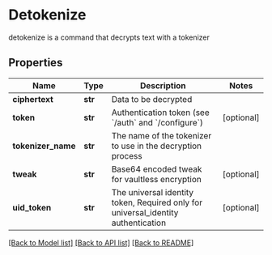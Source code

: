 # Detokenize

detokenize is a command that decrypts text with a tokenizer
## Properties
Name | Type | Description | Notes
------------ | ------------- | ------------- | -------------
**ciphertext** | **str** | Data to be decrypted | 
**token** | **str** | Authentication token (see &#x60;/auth&#x60; and &#x60;/configure&#x60;) | [optional] 
**tokenizer_name** | **str** | The name of the tokenizer to use in the decryption process | 
**tweak** | **str** | Base64 encoded tweak for vaultless encryption | [optional] 
**uid_token** | **str** | The universal identity token, Required only for universal_identity authentication | [optional] 

[[Back to Model list]](../README.md#documentation-for-models) [[Back to API list]](../README.md#documentation-for-api-endpoints) [[Back to README]](../README.md)


